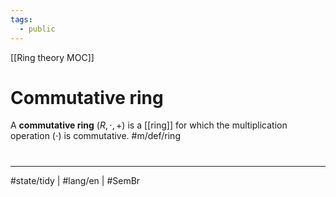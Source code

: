 ```yaml
---
tags:
  - public
---
```

[[Ring theory MOC]]
# Commutative ring

A **commutative ring** $(R, \cdot, +)$ is a [[ring]] for which the multiplication operation $(\cdot)$ is commutative. #m/def/ring


#
---
#state/tidy | #lang/en | #SemBr
